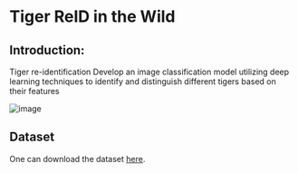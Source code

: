 # Tiger ReID in the Wild

## Introduction:

Tiger re-identification Develop an image classification model utilizing deep learning techniques to identify and distinguish different tigers based on their features




![image](https://github.com/user-attachments/assets/67c56483-d223-4ccf-ad6e-29d2bafdd365)



## Dataset 
One can download the dataset [here](https://www.kaggle.com/datasets/quadeer15sh/amur-tiger-reidentification/data).




